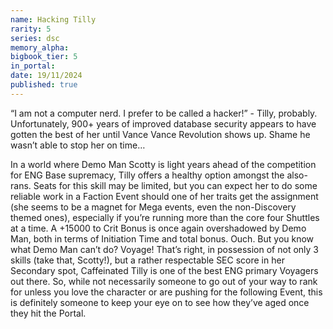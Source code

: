 ```yaml
---
name: Hacking Tilly
rarity: 5
series: dsc
memory_alpha:
bigbook_tier: 5
in_portal:
date: 19/11/2024
published: true
---
```


“I am not a computer nerd. I prefer to be called a hacker!” - Tilly, probably. Unfortunately, 900+ years of improved database security appears to have gotten the best of her until Vance Vance Revolution shows up. Shame he wasn’t able to stop her on time…

In a world where Demo Man Scotty is light years ahead of the competition for ENG Base supremacy, Tilly offers a healthy option amongst the also-rans. Seats for this skill may be limited, but you can expect her to do some reliable work in a Faction Event should one of her traits get the assignment (she seems to be a magnet for Mega events, even the non-Discovery themed ones), especially if you’re running more than the core four Shuttles at a time. A +15000 to Crit Bonus is once again overshadowed by Demo Man, both in terms of Initiation Time and total bonus. Ouch. But you know what Demo Man can’t do? Voyage! That’s right, in possession of not only 3 skills (take that, Scotty!), but a rather respectable SEC score in her Secondary spot, Caffeinated Tilly is one of the best ENG primary Voyagers out there. So, while not necessarily someone to go out of your way to rank for unless you love the character or are pushing for the following Event, this is definitely someone to keep your eye on to see how they’ve aged once they hit the Portal.
